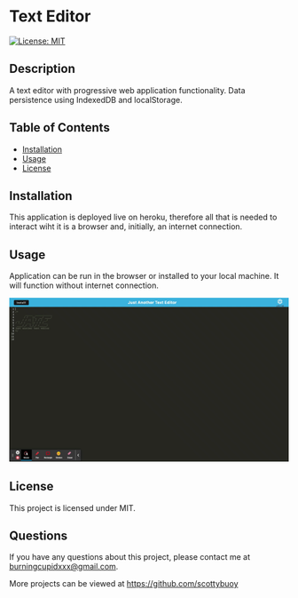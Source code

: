 # Text Editor

[![License: MIT](https://img.shields.io/badge/License-MIT-yellow.svg)](https://opensource.org/licenses/MIT)

## Description 
A text editor with progressive web application functionality. Data persistence using IndexedDB and localStorage.


## Table of Contents


* [Installation](#installation)
* [Usage](#usage)
* [License](#license)


## Installation

This application is deployed live on heroku, therefore  all that is needed to interact wiht it is a browser and, initially, an internet connection.


## Usage 

Application can be run in the browser or installed to your local machine. It will function without internet connection.




![A gif demonstrating the functionality of the application](./jate.gif)
<br>
 



## License

This project is licensed under MIT.


## Questions

If you have any questions about this project, please contact me at burningcupidxxx@gmail.com. 
<br>

More projects can be viewed at https://github.com/scottybuoy